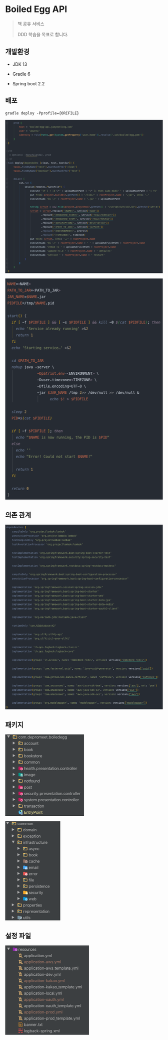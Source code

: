 # Boiled Egg API

> 책 공유 서비스
> 
> DDD 학습을 목표로 합니다.

## 개발환경

* JDK 13

* Gradle 6

* Spring boot 2.2

## 배포

```shell script
gradle deploy -Pprofile={ORIFILE}
```

![deploy](./asset/deploy.png)

![deploy-script](./asset/deploy-script.png)

## 의존 관계

![dependency](./asset/dependency.png)

## 패키지

![package](./asset/package.png)

![common](./asset/common.png)

## 설정 파일

![resource](./asset/resource.png)

